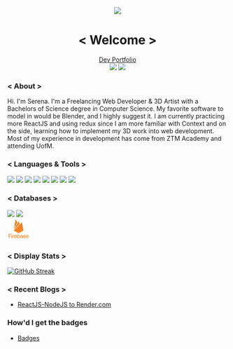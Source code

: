 <div align="center">
  <img src="https://media.giphy.com/media/wwg1suUiTbCY8H8vIA/giphy-downsized-large.gif" width="200"/>
  <h1>< Welcome > </h1>
  
  <a href="https://devserena.herokuapp.com/">Dev Portfolio</a><br/>
  <a href="https://www.linkedin.com/in/sdean00/"><img src="https://img.shields.io/badge/LinkedIn-0077B5?style=for-the-badge&logo=linkedin&logoColor=white"/></a>
  <a href="https://twitter.com/pixelRena"><img src="https://img.shields.io/badge/Twitter-1DA1F2?style=for-the-badge&logo=twitter&logoColor=white"/></a>
</div>

### < About >
Hi. I'm Serena. I'm a Freelancing Web Developer & 3D Artist with a Bachelors of Science degree in Computer Science. My favorite software to model in would be Blender, and I highly suggest it. I am currently practicing more ReactJS and using redux since I am more familiar with Context and on the side, learning how to implement my 3D work into web development. Most of my experience in development has come from ZTM Academy and attending UofM. 

### < Languages & Tools >
<div>
<img src="https://img.shields.io/badge/HTML-239120?style=for-the-badge&logo=html5&logoColor=white"/>
<img src="https://img.shields.io/badge/CSS-239120?&style=for-the-badge&logo=css3&logoColor=white"/>
<img src="https://img.shields.io/badge/Bootstrap-563D7C?style=for-the-badge&logo=bootstrap&logoColor=white"/>
<img src="https://img.shields.io/badge/Sass-CC6699?style=for-the-badge&logo=sass&logoColor=white"/>
<img src="https://img.shields.io/badge/JavaScript-F7DF1E?style=for-the-badge&logo=javascript&logoColor=black"/>
<img src="https://img.shields.io/badge/React-20232A?style=for-the-badge&logo=react&logoColor=61DAFB"/>
<img src="https://img.shields.io/badge/Python-14354C?style=for-the-badge&logo=python&logoColor=white"/>
<img src="https://img.shields.io/badge/Figma-F24E1E?style=for-the-badge&logo=figma&logoColor=white"/>
</div>

### < Databases >
<div>
<img src="https://img.shields.io/badge/PostgreSQL-316192?style=for-the-badge&logo=postgresql&logoColor=white"/>
<img src="https://img.shields.io/badge/MongoDB-4EA94B?style=for-the-badge&logo=mongodb&logoColor=white"/><br/>
<img src="https://github.com/devicons/devicon/raw/master/icons/firebase/firebase-plain-wordmark.svg" width="50"/>
</div>

### < Display Stats >
[![GitHub Streak](http://github-readme-streak-stats.herokuapp.com?user=pixelRena&theme=soft-green&hide_border=true&border_radius=0)](https://git.io/streak-stats)

### < Recent Blogs >
- [ReactJS-NodeJS to Render.com](https://www.linkedin.com/pulse/deploying-your-reactjs-nodejs-server-rendercom-serena-dean/)

### How'd I get the badges
- [Badges](https://dev.to/envoy_/150-badges-for-github-pnk)
